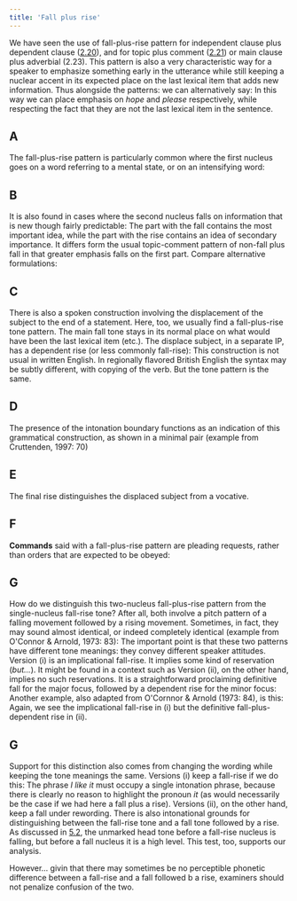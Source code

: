 ```yaml
---
title: 'Fall plus rise'
---
```


<script>
  import Audio from '$lib/Audio.svelte'
  import AudioWrapper from '$lib/AudioWrapper.svelte'
  import Naudio from '$lib/Naudio.svelte'
</script>

We have seen the use of fall-plus-rise pattern for independent clause plus dependent clause ([2.20](2.20)), and for topic plus comment ([2.21](2.21)) or main clause plus adverbial (2.23). This pattern is also a very characteristic way for a speaker to emphasize something early in the utterance while still keeping a nuclear accent in its expected place on the last lexical item that adds new information. Thus alongside the patterns:
<Naudio
  sentence="I *hope you'll be able to \come. <br>
  *Please shut the \window."
  nuclei="{['come', 'win']}" 
/>
we can alternatively say:
<Naudio
  sentence="I \hope | you'll be able to /come. <br>
  \Please | shut the /window."
  nuclei="{['hope', 'come', 'Please', 'win']}" 
/>
In this way we can place emphasis on _hope_ and _please_ respectively, while respecting the fact that they are not the last lexical item in the sentence.

## A

The fall-plus-rise pattern is particularly common where the first nucleus goes on a word referring to a mental state, or on an intensifying word:
<AudioWrapper>
<Audio 
  sentence="I'm \glad | you found it /interesting." 
  nuclei="{['glad', 'in']}" 
  url="2-24" 
  start=3
  end=6
/>
<Audio 
  sentence="I \do wish | you wouldn't com/plain so much." 
  nuclei="{['do', 'plain']}" 
  url="2-24" 
  start=7
  end=10
/>
</AudioWrapper>
<Naudio
  sentence="You've been ex\tremely | /patient with us <br>
  I'm a\ware | of your o/pinion, | /thank you. (= Keep quiet!)"
  nuclei="{['treme', 'pa', 'ware', 'pin', 'thank']}" 
/>

## B

It is also found in cases where the second nucleus falls on information that is new though fairly predictable:
<Naudio
sentence="?? *How can we \get there? <br><br> - Maureen's | got a /car. <br> - Walking's | the /easiest way. <br> - The \tube | would be /quickest."
  nuclei="{['Mau', 'car', 'Walk', 'eas', 'tube', 'quick', 'get']}"
/>
The part with the fall contains the most important idea, while the part with the rise contains an idea of secondary importance. It differs form the usual topic-comment pattern of non-fall plus fall in that greater emphasis falls on the first part. Compare alternative formulations:
<Naudio
  sentence="?? *How can we \get there? <br><br> - If you *want a \/car, | \Maureen's got one. <br> - The \/easiest way | would be to \walk. <br> - The \/quickest route | would be the \tube."
  nuclei="{['get', 'car', 'Mau', 'ea', 'walk', 'quick', 'tube']}" 
/>

## C

There is also a spoken construction involving the displacement of the subject to the end of a statement. Here, too, we usually find a fall-plus-rise tone pattern. The main fall tone stays in its normal place on what would have been the last lexical item (etc.). The displace subject, in a separate IP, has a dependent rise (or less commonly fall-rise):
<Naudio
sentence="- *Brenda's \brilliant. <br> => She's \brilliant, | /Brenda. <br><br> - This *weather's disap\pointing. <br> => *Disap\pointing, | this /weather. <br><br> - *That one'll let you \down again. <br> => He'll *let you \down again, | will /that one."
  nuclei="{['bril', 'Brend', 'point', 'weather', 'down', 'that']}"
  />
This construction is not usual in written English. In regionally flavored British English the syntax may be subtly different, with copying of the verb. But the tone pattern is the same.
<Naudio
  sentence="She's \brilliant, | /Brenda. <em>(standard)</em> <br> She's \brilliant, | is /Brenda. <em>(regional)</em> <br> She's \brilliant, | /Brenda is. <em>(regional)</em>"
  nuclei="{['bril', 'Bren']}" 
/>

## D

The presence of the intonation boundary functions as an indication of this grammatical construction, as shown in a minimal pair (example from Cruttenden, 1997: 70)
<Naudio
  sentence="(i) *Very fattening, | /biscuits, | \aren't they? (= Biscuits are fattening.) <br>
  (ii) *Very fattening biscuits, | \aren't they (= These are fattening biscuits.)"
  nuclei="{['fat', 'bis', 'aren\'t']}" 
/>

## E

The final rise distinguishes the displaced subject from a vocative.
<Naudio
  sentence="(i) She's \brilliant, | /Brenda. (= Brenda is brilliant.) <br>
  (ii) She's \brilliant, Brenda. (talking to Brenda; someone else is brilliant)"
  nuclei="{['bril', 'Bren']}" 
/>

## F

**Commands** said with a fall-plus-rise pattern are pleading requests, rather than orders that are expected to be obeyed:
<Naudio
  sentence="\Do | keep it /short (<em>pleading</em>) <br>
  *Do keep it \short. (<em>authoritative</em>)"
  nuclei="{['Do', 'short']}" 
/>

## G

How do we distinguish this two-nucleus fall-plus-rise pattern from the single-nucleus fall-rise tone? After all, both involve a pitch pattern of a falling movement followed by a rising movement. Sometimes, in fact, they may sound almost identical, or indeed completely identical (example from O'Connor & Arnold, 1973: 83):
<Naudio
  sentence="(i) I \/like chocolate. <br> (ii) I \like | /chocolate"
  nuclei="{['like', 'choc']}" 
/>
The important point is that these two patterns have different tone meanings: they convey different speaker attitudes. Version (i) is an implicational fall-rise. It implies some kind of reservation (_but..._). It might be found in a context such as
<AudioWrapper>
<Audio 
  sentence="(i) I've *got some \chocolate here. <br> - Oh \dear. || I \/like chocolate, | but I'm on a \diet." 
  nuclei="{['choc', 'like', 'diet', 'dear']}" 
  url="2-24" 
  start=11
  end=18
/>
</AudioWrapper>
Version (ii), on the other hand, implies no such reservations. It is a straightforward proclaiming definitive fall for the major focus, followed by a dependent rise for the minor focus:
<AudioWrapper>
<Audio 
  sentence="(ii) I've *got some \chocolate here. <br> - Oh \good. || I \like | /chocolate. || *Pass it \over. " 
  nuclei="{['choc', 'good', 'like', 'o']}" 
  url="2-24" 
  start=21
  end=28
/>
</AudioWrapper>
Another example, also adapted from O'Cornnor & Arnold (1973: 84), is this:
<AudioWrapper>
<Audio 
  sentence="(i) I be*lieve you're from \Sheffield. <br> - No | my \/mother's from Sheffield; || *I'm from \Leeds." 
  nuclei="{['Shef', 'No', 'moth', 'Leeds']}" 
  url="2-24" 
  start=28
  end=34
/>
<Audio
sentence="(ii) I'm \*going to \Sheffield. <br> - /Really? || My \mother's | from /Sheffield. "
nuclei="{['Shef', 'Real', 'moth']}"
url="2-24"
start=34
end=41
/>
</AudioWrapper>
Again, we see the implicational fall-rise in (i) but the definitive fall-plus-dependent rise in (ii).

## G

Support for this distinction also comes from changing the wording while keeping the tone meanings the same. Versions (i) keep a fall-rise if we do this:
<Naudio
  sentence="?? *What about \chocolate? <br> - Well I \/like it, | but I'm on a \diet. <br><br>
  ?? I be*lieve you're from \Sheffield. <br> - \/No || that's true of my \/mother, | but \/I'm | from \Leeds."
  nuclei="{['choc', 'like', 'diet', 'Shef', 'No', 'moth', 'I\'m', 'Leeds']}" 
/>
The phrase _I like it_ must occupy a single intonation phrase, because there is clearly no reason to highlight the pronoun _it_ (as would necessarily be the case if we had here a fall plus a rise). Versions (ii), on the other hand, keep a fall under rewording.
<Naudio
  sentence="?? I've *got some \chocolate here. <br> - Oh \good. || I \love it. <br><br>
  ?? I'm going to *Sheffield. <br> - /Really? || *That's where my \mother's from."
  nuclei="{['choc', 'good', 'love', 'Shef', 'Real', 'moth']}" 
/>
There is also intonational grounds for distinguishing between the fall-rise tone and a fall tone followed by a rise. As discussed in [5.2](/chapter5/5.2), the unmarked head tone before a fall-rise nucleus is falling, but before a fall nucleus it is a high level. This test, too, supports our analysis.
<Naudio
  sentence="(i) I've *got some \chocolate here. <br> - Oh \dear. || I \`do \/like chocolate, | but I'm on a \diet. <br><br>
  (ii) I've *got some \chocolate here. <br> - Oh \good. || I *really \like | /chocolate. || *Pass it \over."
  nuclei="{['choc', 'like', 'diet', 'good', 'over']}" 
/>

However... givin that there may sometimes be no perceptible phonetic difference between a fall-rise and a fall followed b a rise, examiners should not penalize confusion of the two.
